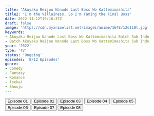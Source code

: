 ```yaml
---
title: "Akuyaku Reijou Nanode Last Boss Wo Kattemimashita"
title2: "I'm the Villainess, So I'm Taming the Final Boss"
date: 2022-11-12T19:16:37Z
draft: false
image: 'https://cdn.myanimelist.net/images/anime/1648/126110l.jpg'
keywords:
- Akuyaku Reijou Nanode Last Boss Wo Kattemimashita Batch Sub Indo
- Batch Akuyaku Reijou Nanode Last Boss Wo Kattemimashita Sub Indo
year: '2022'
type: 'TV'
status: 'Ongoing'
episodes: '8/12 Episodes'
genre:
- Comedy
- Fantasy
- Romance
- Isekai
- Shoujo
---
```


<div class="d-g gg-5 gtc-r ai-c">
<button onclick="window.open('?arc=FiW6svg8Hb_20220929/1/MP4/Kuramanime-AKUBOSS-01-480p-BGlobal','_blank')">Episode 01</button>
<button onclick="window.open('?arc=47tMPZKlJw_20221002/2/MP4/Kuramanime-AKUBOSS-02-480p-BGlobal','_blank')">Episode 02</button>
<button onclick="window.open('?arc=PzrIvRt0g6_20221009/3/MP4/Kuramanime-AKUBOSS-03-480p-BGlobal','_blank')">Episode 03</button>
<button onclick="window.open('?arc=6GRCDOqRCC_20221016/4/MP4/Kuramanime-AKUBOSS-04-480p-BGlobal','_blank')">Episode 04</button>
<button onclick="window.open('?arc=fom96x4Iwx_20221023/5/MP4/Kuramanime-AKUBOSS-05-480p-BGlobal','_blank')">Episode 05</button>
<button onclick="window.open('?arc=WXV3I3DovB_20221030/6/MP4/Kuramanime-AKUBOSS-06-480p-BGlobal','_blank')">Episode 06</button>
<button onclick="window.open('?arc=mGFCGT1AKB_20221105/7/MP4/Kuramanime-AKUBOSS-07-480p-BGlobal','_blank')">Episode 07</button>
<button onclick="window.open('?arc=20221112_Kusagiri-asia-AkuykuReiKattemsta-08-480p-mp4/Kusagiri.asia_AkuykuReiKattemsta--08_480p','_blank')">Episode 08</button>
</div>